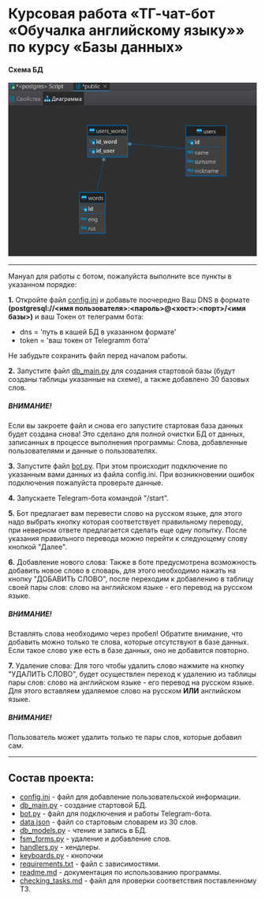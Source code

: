 # Курсовая работа «ТГ-чат-бот «Обучалка английскому языку»» по курсу «Базы данных»

#### Схема БД

![chematic_db.png](chematic_db.png)
___
Мануал для работы с ботом, пожалуйста выполните все пункты в указанном порядке:

__1.__ Откройте файл [config.ini](config.ini) и добавьте поочередно Ваш DNS в формате __(postgresql://<имя пользователя>:<пароль>@<хост>:<порт>/<имя базы>)__ и ваш Токен от телеграмм бота:
- dns = 'путь в кашей БД в указанном формате'
- token = 'ваш токен от Telegramm бота'
 
 Не забудьте сохранить файл перед началом работы.

__2.__ Запустите файл [db_main.py](db_main.py) для создания стартовой базы (будут созданы таблицы указанные на схеме), а также добавлено 30 базовых слов.

##### ВНИМАНИЕ!
Если вы закроете файл и снова его запустите стартовая база данных будет создана снова! Это сделано для полной очистки БД от данных, записанных в процессе выполнения программы:
Слова, добавленные пользователями и данные о пользователях.

__3.__ Запустите файл [bot.py](bot.py). При этом происходит подключение по указанным вами данных из файла config.ini. При возникновении ошибок подключения пожалуйста проверьте данные.

__4.__ Запускаете Telegram-бота командой "/start".

__5.__ Бот предлагает вам перевести слово на русском языке, для этого надо выбрать кнопку которая соответствует правильному переводу, при неверном ответе предлагается сделать еще одну попытку. После указания правильного перевода можно перейти к следующему слову кнопкой "Далее".

__6.__ Добавление нового слова:
Также в боте предусмотрена возможность добавить новое слово в словарь, для этого необходимо нажать на кнопку "ДОБАВИТЬ СЛОВО", после переходим к добавлению в таблицу своей пары слов: слово на английском языке - его перевод на русском языке. 

##### ВНИМАНИЕ!
Вставлять слова необходимо через пробел!
Обратите внимание, что добавить можно только те слова, которые отсутствуют в базе данных. Если такое слово уже есть в базе данных, оно не добавится повторно.

__7.__ Удаление слова:
Для того чтобы удалить слово нажмите на кнопку "УДАЛИТЬ СЛОВО", будет осуществлен переход к удалению из таблицы пары слов: слово на английском языке - его перевод на русском языке. Для этого вставляем удаляемое слово на русском __ИЛИ__ английском языке.

##### ВНИМАНИЕ!
Пользователь может удалить только те пары слов, которые добавил сам.
___
## Состав проекта:

- [config.ini](config.ini) - файл для добавление пользовательской информации.
- [db_main.py](db_main.py) - создание стартовой БД.
- [bot.py](bot.py) - файл для подключения и работы Telegram-бота.
- [data.json](data.json) - файл со стартовым словарем из 30 слов.
- [db_models.py](db_models.py) - чтение и запись в БД.
- [fsm_forms.py](fsm_forms.py) - удаление и добавление слов.
- [handlers.py](handlers.py) - хендлеры.
- [keyboards.py](keyboards.py) - кнопочки
- [requirements.txt](requirements.txt) - файл с зависимостями.
- [readme.md](readme.md) - документация по использованию программы.
- [checking_tasks.md](checking_tasks.md) - файл для проверки соответствия поставленному ТЗ.
